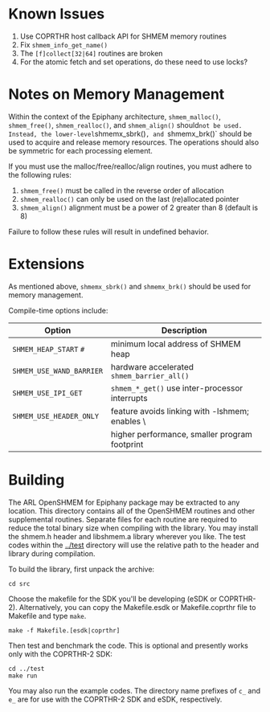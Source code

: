 # Known Issues

1. Use COPRTHR host callback API for SHMEM memory routines
2. Fix `shmem_info_get_name()`
3. The `[f]collect[32|64]` routines are broken
4. For the atomic fetch and set operations, do these need to use locks?

# Notes on Memory Management

Within the context of the Epiphany architecture, `shmem_malloc()`,
`shmem_free()`, `shmem_realloc()`, and `shmem_align()` should` not be used.
Instead, the lower-level `shmemx_sbrk()`, and `shmemx_brk()` should be used
to acquire and release memory resources. The operations should also be
symmetric for each processing element.

If you must use the malloc/free/realloc/align routines, you must adhere to
the following rules:

1. `shmem_free()` must be called in the reverse order of allocation
2. `shmem_realloc()` can only be used on the last (re)allocated pointer
3. `shmem_align()` alignment must be a power of 2 greater than 8 (default is 8)

Failure to follow these rules will result in undefined behavior.

# Extensions

As mentioned above, `shmemx_sbrk()` and `shmemx_brk()` should be used for
memory management.

Compile-time options include:

| Option                   | Description                                    |
|--------------------------|------------------------------------------------|
| `SHMEM_HEAP_START` `#`   | minimum local address of SHMEM heap            |
| `SHMEM_USE_WAND_BARRIER` | hardware accelerated `shmem_barrier_all()`     |
| `SHMEM_USE_IPI_GET`      | `shmem_*_get()` use inter-processor interrupts |
| `SHMEM_USE_HEADER_ONLY`  | feature avoids linking with -lshmem; enables \ |
|                          | higher performance, smaller program footprint  |

# Building

The ARL OpenSHMEM for Epiphany package may be extracted to any location. This
directory contains all of the OpenSHMEM routines and other supplemental
routines. Separate files for each routine are required to reduce the total
binary size when compiling with the library. You may install the shmem.h header
and libshmem.a library wherever you like. The test codes within the
[../test](../test) directory will use the relative path to the header and
library during compilation.

To build the library, first unpack the archive:
```
cd src
```
Choose the makefile for the SDK you'll be developing (eSDK or COPRTHR-2).
Alternatively, you can copy the Makefile.esdk or Makefile.coprthr file to
Makefile and type `make`.
```
make -f Makefile.[esdk|coprthr]
```
Then test and benchmark the code. This is optional and presently works only
with the COPRTHR-2 SDK:
```
cd ../test
make run
```
You may also run the example codes.  The directory name prefixes of `c_` and
`e_` are for use with the COPRTHR-2 SDK and eSDK, respectively.
